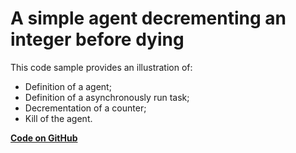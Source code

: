 # A simple agent decrementing an integer before dying

This code sample provides an illustration of:

* Definition of a agent;
* Definition of a asynchronously run task;
* Decrementation of a counter;
* Kill of the agent.


[**Code on GitHub**](https://github.com/sarl/sarl/tree/master/contribs/io.sarl.examples/io.sarl.examples.plugin/projects/io-sarl-demos-basic-countdown)
